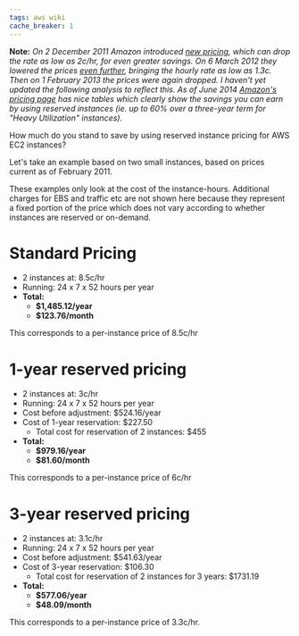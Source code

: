 ```yaml
---
tags: aws wiki
cache_breaker: 1
---
```


**Note:** *On 2 December 2011 Amazon introduced [new pricing](http://aws.amazon.com/ec2/reserved-instances/), which can drop the rate as low as 2c/hr, for even greater savings. On 6 March 2012 they lowered the prices [even further](http://aws.amazon.com/ec2/pricing/), bringing the hourly rate as low as 1.3c. Then on 1 February 2013 the prices were again dropped. I haven't yet updated the following analysis to reflect this. As of June 2014 [Amazon's pricing page](http://aws.amazon.com/ec2/pricing/) has nice tables which clearly show the savings you can earn by using reserved instances (ie. up to 60% over a three-year term for "Heavy Utilization" instances).*

How much do you stand to save by using reserved instance pricing for AWS EC2 instances?

Let's take an example based on two small instances, based on prices current as of February 2011.

These examples only look at the cost of the instance-hours. Additional charges for EBS and traffic etc are not shown here because they represent a fixed portion of the price which does not vary according to whether instances are reserved or on-demand.

# Standard Pricing

-   2 instances at: 8.5c/hr
-   Running: 24 x 7 x 52 hours per year
-   **Total:**
    -   **$1,485.12/year**
    -   **$123.76/month**

This corresponds to a per-instance price of 8.5c/hr

# 1-year reserved pricing

-   2 instances at: 3c/hr
-   Running: 24 x 7 x 52 hours per year
-   Cost before adjustment: $524.16/year
-   Cost of 1-year reservation: $227.50
    -   Total cost for reservation of 2 instances: $455
-   **Total:**
    -   **$979.16/year**
    -   **$81.60/month**

This corresponds to a per-instance price of 6c/hr

# 3-year reserved pricing

-   2 instances at: 3.1c/hr
-   Running: 24 x 7 x 52 hours per year
-   Cost before adjustment: $541.63/year
-   Cost of 3-year reservation: $106.30
    -   Total cost for reservation of 2 instances for 3 years: $1731.19
-   **Total:**
    -   **$577.06/year**
    -   **$48.09/month**

This corresponds to a per-instance price of 3.3c/hr.
